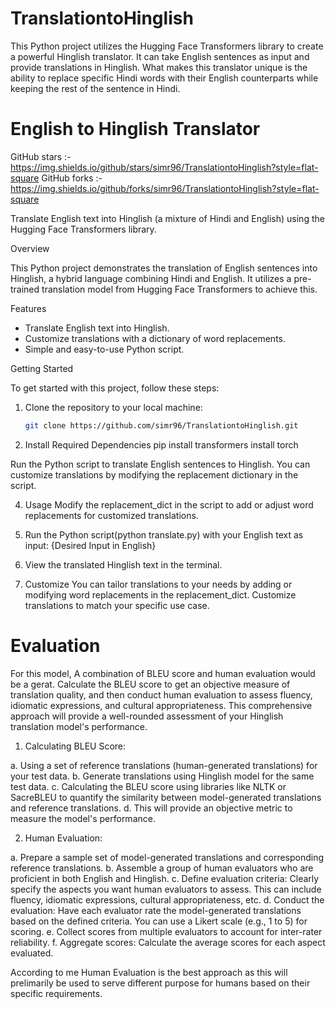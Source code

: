 # TranslationtoHinglish
This Python project utilizes the Hugging Face Transformers library to create a powerful Hinglish translator. It can take English sentences as input and provide translations in Hinglish. What makes this translator unique is the ability to replace specific Hindi words with their English counterparts while keeping the rest of the sentence in Hindi.
# English to Hinglish Translator

GitHub stars :- https://img.shields.io/github/stars/simr96/TranslationtoHinglish?style=flat-square
GitHub forks :- https://img.shields.io/github/forks/simr96/TranslationtoHinglish?style=flat-square

Translate English text into Hinglish (a mixture of Hindi and English) using the Hugging Face Transformers library.

Overview

This Python project demonstrates the translation of English sentences into Hinglish, a hybrid language combining Hindi and English. It utilizes a pre-trained translation model from Hugging Face Transformers to achieve this.

Features

- Translate English text into Hinglish.
- Customize translations with a dictionary of word replacements.
- Simple and easy-to-use Python script.

Getting Started

To get started with this project, follow these steps:

1. Clone the repository to your local machine:

   ```bash
   git clone https://github.com/simr96/TranslationtoHinglish.git

2. Install Required Dependencies
pip install transformers
install torch

Run the Python script to translate English sentences to Hinglish. You can customize translations by modifying the replacement dictionary in the script.

4. Usage
Modify the replacement_dict in the script to add or adjust word replacements for customized translations.

5. Run the Python script(python translate.py) with your English text as input: {Desired Input in English}
   


5. View the translated Hinglish text in the terminal.

6. Customize
You can tailor translations to your needs by adding or modifying word replacements in the replacement_dict. Customize translations to match your specific use case.

# Evaluation

For this model, A combination of BLEU score and human evaluation would be a gerat. Calculate the BLEU score to get an objective measure of translation quality, and then conduct human evaluation to assess fluency, idiomatic expressions, and cultural appropriateness. This comprehensive approach will provide a well-rounded assessment of your Hinglish translation model's performance.

1. Calculating BLEU Score:

  a. Using a set of reference translations (human-generated translations) for your test data.
  b. Generate translations using Hinglish model for the same test data.
  c. Calculating the BLEU score using libraries like NLTK or SacreBLEU to quantify the similarity between model-generated translations and reference translations.
  d. This will provide an objective metric to measure the model's performance.

2. Human Evaluation:

  a. Prepare a sample set of model-generated translations and corresponding reference translations. 
  b. Assemble a group of human evaluators who are proficient in both English and Hinglish.
  c. Define evaluation criteria: Clearly specify the aspects you want human evaluators to assess. This can include fluency, idiomatic expressions, cultural appropriateness, etc.
  d. Conduct the evaluation: Have each evaluator rate the model-generated translations based on the defined criteria. You can use a Likert scale (e.g., 1 to 5) for scoring.
  e. Collect scores from multiple evaluators to account for inter-rater reliability.
  f. Aggregate scores: Calculate the average scores for each aspect evaluated.

  According to me Human Evaluation is the best approach as this will prelimarily be used to serve different purpose for humans based on their specific requirements.

